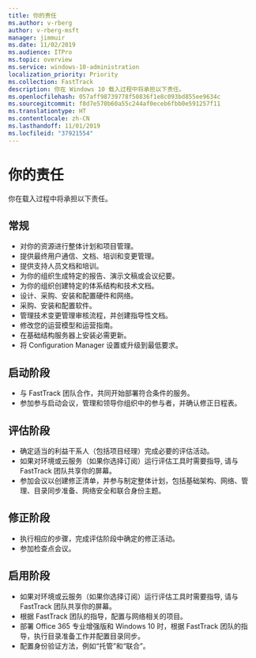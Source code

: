 ```yaml
---
title: 你的责任
ms.author: v-rberg
author: v-rberg-msft
manager: jimmuir
ms.date: 11/02/2019
ms.audience: ITPro
ms.topic: overview
ms.service: windows-10-administration
localization_priority: Priority
ms.collection: FastTrack
description: 你在 Windows 10 载入过程中将承担以下责任。
ms.openlocfilehash: 057aff98739778f50836f1e8c093bd855ee9634c
ms.sourcegitcommit: f8d7e570b60a55c244af0eceb6fbb0e591257f11
ms.translationtype: HT
ms.contentlocale: zh-CN
ms.lasthandoff: 11/01/2019
ms.locfileid: "37921554"
---
```

# <a name="your-responsibilities"></a>你的责任

你在载入过程中将承担以下责任。

## <a name="general"></a>常规

- 对你的资源进行整体计划和项目管理。
- 提供最终用户通信、文档、培训和变更管理。
- 提供支持人员文档和培训。
- 为你的组织生成特定的报告、演示文稿或会议纪要。
- 为你的组织创建特定的体系结构和技术文档。
- 设计、采购、安装和配置硬件和网络。
- 采购、安装和配置软件。
- 管理技术变更管理审核流程，并创建指导性文档。
- 修改您的运营模型和运营指南。
- 在基础结构服务器上安装必需更新。
- 将 Configuration Manager 设置或升级到最低要求。

## <a name="initiate-phase"></a>启动阶段

- 与 FastTrack 团队合作，共同开始部署符合条件的服务。
- 参加参与启动会议，管理和领导你组织中的参与者，并确认修正日程表。

## <a name="assess-phase"></a>评估阶段

- 确定适当的利益干系人（包括项目经理）完成必要的评估活动。
- 如果对环境或云服务（如果你选择订阅）运行评估工具时需要指导, 请与 FastTrack 团队共享你的屏幕。
- 参加会议以创建修正清单，并参与制定整体计划，包括基础架构、网络、管理、目录同步准备、网络安全和联合身份主题。

## <a name="remediate-phase"></a>修正阶段

- 执行相应的步骤，完成评估阶段中确定的修正活动。
- 参加检查点会议。

## <a name="enable-phase"></a>启用阶段

- 如果对环境或云服务（如果你选择订阅）运行评估工具时需要指导, 请与 FastTrack 团队共享你的屏幕。
- 根据 FastTrack 团队的指导，配置与网络相关的项目。
- 部署 Office 365 专业增强版和 Windows 10 时，根据 FastTrack 团队的指导，执行目录准备工作并配置目录同步。
- 配置身份验证方法，例如“托管”和“联合”。







  

  

 